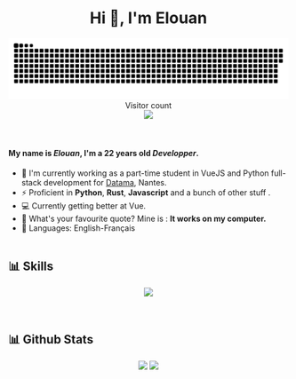 <h1 align="center">Hi 👋, I'm Elouan</h1>
<p align="center"> 
  <a href=#><img src="contributions.svg"></a>
  <br>Visitor count<br>
  <img src="https://profile-counter.glitch.me/elouanb7/count.svg" />
</p>
<br/>

#### My name is *Elouan*, I'm a 22 years old *Developper*.
- 🏦 I'm currently working as a part-time student in VueJS and Python full-stack development for [Datama](https://datama.io/), Nantes. 
- ⚡ Proficient in **Python**, **Rust**, **Javascript** and a bunch of other stuff .
- 💻 Currently getting better at Vue.
- 💬 What's your favourite quote? Mine is : **It works on my computer.**
- 📖 Languages: English-Français
<br/><br/>
<h2> 📊 Skills </h2> 
<p align="center">
<img src="https://skillicons.dev/icons?i=rust,python,fastapi,django,ts,js,vue,vite,vuetify,cpp,sass,postgres,docker,kubernetes,gcp,aws,git,ps,figma,discord" />
</p>
<br/>
<h2> 📊 Github Stats </h2> 
<p align="center" class="github-stats"> 
<!-- <img align=top width="400px" src="https://github-readme-streak-stats.herokuapp.com/?user=elouanb7&theme=tokyonight" alt="elouanb7"/>-->
<img align=top width="400px" src="https://github-readme-stats.vercel.app/api?username=elouanb7&show_icons=true&theme=tokyonight"/>
<img align=top width="300px" src="https://github-readme-stats.vercel.app/api/top-langs/?username=elouanb7&layout=compact&theme=tokyonight"/>
</p>
